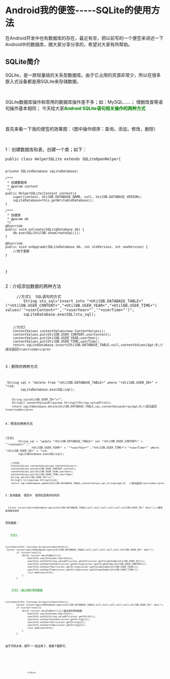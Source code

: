 # Android我的便签-----SQLite的使用方法 
 <div class='BlogContent'>
                        <p>在Android开发中也有数据库的存在，最近有空，把以前写的一个便签来讲述一下Android中的数据库，跟大家分享分享的，希望对大家有所帮助。</p> 
<span id="OSC_h2_1"></span>
<h2>SQLite简介</h2> 
<p>SQLite，是一款轻量级的关系型数据库。由于它占用的资源非常少，所以在很多嵌入式设备都是用SQLite来存储数据。</p> 
<p>&nbsp;</p> 
<p>SQLite数据库操作和常用的数据库操作差不多；如：MySQL......； 增删改查等语句操作基本相同； 今天给大家<span style="color:#008000"><strong>Android SQLite语句相关操作的两种方式</strong></span></p> 
<p>&nbsp;</p> 
<p>首先来看一下我的便签的效果图：（图中操作顺序：查询，添加，修改，删除）</p> 
<p>&nbsp; &nbsp; &nbsp; &nbsp;&nbsp; <img alt="" src="https://static.oschina.net/uploads/img/201707/26172746_lFEy.gif"></p> 
<p>1：创建数据库和表，创建一个类；如下：</p> 
<pre><code class="language-java">public class HelperSQLite extends SQLiteOpenHelper{

    private SQLiteDatabase sqLiteDatabase;

    /***
     * 创建数据库
     * @param context
     */
    public HelperSQLite(Context context){
        super(context, UtilDB.DATABASE_NAME, null, UtilDB.DATABASE_VERION);
        sqLiteDatabase=this.getWritableDatabase();
    }

    /***
     * 创建表
     * @param db
     */
    @Override
    public void onCreate(SQLiteDatabase db) {
        db.execSQL(UtilDB.showCreateSql());
    }

    @Override
    public void onUpgrade(SQLiteDatabase db, int oldVersion, int newVersion) {
        //用于更新
    }
}</code></pre> 
<p>2：介绍添加数据的两种方法</p> 
<pre><code class="language-java">     //方式1  SQL语句的方式
        String stu_sql="insert into "+UtilDB.DATABASE_TABLE+"("+UtilDB.USER_CONTENT+","+UtilDB.USER_YEAR+","+UtilDB.USER_TIME+") values('"+userContent+"','"+userYear+"','"+userTime+"')";
        sqLiteDatabase.execSQL(stu_sql);

        //方式2
        ContentValues contentValues=new ContentValues();
        contentValues.put(UtilDB.USER_CONTENT,userContent);
        contentValues.put(UtilDB.USER_YEAR,userYear);
        contentValues.put(UtilDB.USER_TIME,userTime);
        return sqLiteDatabase.insert(UtilDB.DATABASE_TABLE,null,contentValues)&gt;0;//成功返回true</code></pre> 
<p>3：删除的两种方式</p> 
<pre><code class="language-java"> String sql = "delete from "+UtilDB.DATABASE_TABLE+" where "+UtilDB.USER_ID+" = "+id;
        sqLiteDatabase.execSQL(sql);


        String sql=UtilDB.USER_ID+"=?";
        String[] contentValuesArray=new String[]{String.valueOf(id)};
        return sqLiteDatabase.delete(UtilDB.DATABASE_TABLE,sql,contentValuesArray)&gt;0;//成功返回true</code></pre> 
<p>4：修改的两种方式</p> 
<pre><code class="language-java">/方式1 
        String sql = "update "+UtilDB.DATABASE_TABLE+" set "+UtilDB.USER_CONTENT+" = '"+content+"',"
                +UtilDB.USER_YEAR+" = '"+userYear+"',"+UtilDB.USER_TIME+"='"+userTime+"' where "+UtilDB.USER_ID+" = "+id;
        sqLiteDatabase.execSQL(sql);

        //方式2
        ContentValues contentValues=new ContentValues();
        contentValues.put(UtilDB.USER_CONTENT,content);
        contentValues.put(UtilDB.USER_YEAR,userYear);
        contentValues.put(UtilDB.USER_TIME,userTime);
        String sql=UtilDB.USER_ID+"=?";
        String[] strings=new String[]{id};
        return sqLiteDatabase.update(UtilDB.DATABASE_TABLE,contentValues,sql,strings)&gt;0;  //成功返回true</code></pre> 
<p>5：查询数据&nbsp; 便签中&nbsp; 使用的是降序排列的</p> 
<pre><code class="language-java">  Cursor cursor=sqLiteDatabase.query(UtilDB.DATABASE_TABLE,null,null,null,null,null,UtilDB.USER_ID+" desc");//条件查询降序排序   </code></pre> 
<p>得到数据：</p> 
<p>&nbsp;&nbsp; <span style="color:#008000">方式1：</span></p> 
<pre><code class="language-java">List&lt;UserInfo&gt; list=new ArrayList&lt;UserInfo&gt;();
 Cursor cursor=sqLiteDatabase.query(UtilDB.DATABASE_TABLE,null,null,null,null,null,UtilDB.USER_ID+" desc");
        if (cursor!=null){
            while (cursor.moveToNext()){
                UserInfo userInfo=new UserInfo();
                userInfo.setId(String.valueOf(cursor.getInt(cursor.getColumnIndex(UtilDB.USER_ID))));
                userInfo.setUserContent(cursor.getString(cursor.getColumnIndex(UtilDB.USER_CONTENT)));
                userInfo.setUserYear(cursor.getString(cursor.getColumnIndex(UtilDB.USER_YEAR)));
                userInfo.setUserTime(cursor.getString(cursor.getColumnIndex(UtilDB.USER_TIME)));
                list.add(userInfo);
            }
        }</code></pre> 
<p>　&nbsp; <span style="color:#008000">方式2：通过游标得到数据</span></p> 
<pre><code class="language-java">List&lt;UserInfo&gt; list=new ArrayList&lt;UserInfo&gt;();
        Cursor cursor=sqLiteDatabase.query(UtilDB.DATABASE_TABLE,null,null,null,null,null,UtilDB.USER_ID+" desc");
        if (cursor!=null){
            while (cursor.moveToNext()){//通过游标得到数据
                UserInfo userInfo=new UserInfo();
                userInfo.setId(String.valueOf(cursor.getInt(0)));
                userInfo.setUserContent(cursor.getString(1));
                userInfo.setUserYear(cursor.getString(2));
                userInfo.setUserTime(cursor.getString(3));
                list.add(userInfo);
            }
        }</code></pre> 
<p><span style="color:#000000">由于代码太多，就不一一贴出来了，直接下载即可，&nbsp;</span></p> 
<p>&nbsp;</p> 

                    </div>
